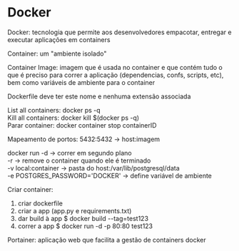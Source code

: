 # Docker
Docker: tecnologia que permite aos desenvolvedores empacotar, entregar e executar aplicações em containers  

Container: um "ambiente isolado"  

Container Image: imagem que é usada no container e que contém tudo o que é preciso para correr a aplicação (dependencias, confs, scripts, etc), bem como variáveis de ambiente para o container  

Dockerfile deve ter este nome e nenhuma extensão associada  

List all containers: docker ps -q  
Kill all containers: docker kill $(docker ps -q)  
Parar container: docker container stop containerID  

Mapeamento de portos: 5432:5432 -> host:imagem

docker run 	-d 					-> correr em segundo plano  
		    -r 					-> remove o container quando ele é terminado  
		    -v local:container 			-> pasta do host:/var/lib/postgresql/data  
		    -e POSTGRES_PASSWORD='DOCKER'		-> define variável de ambiente  


Criar container:
1) criar dockerfile
2) criar a app (app.py e requirements.txt)
3) dar build à app
$ docker build --tag=test123
4) correr a app
$ docker run -d -p 80:80 test123

Portainer: aplicação web que facilita a gestão de containers docker

